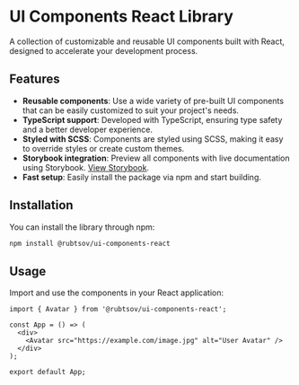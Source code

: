 # UI Components React Library

A collection of customizable and reusable UI components built with React, designed to accelerate your development process.

## Features

- **Reusable components**: Use a wide variety of pre-built UI components that can be easily customized to suit your project's needs.
- **TypeScript support**: Developed with TypeScript, ensuring type safety and a better developer experience.
- **Styled with SCSS**: Components are styled using SCSS, making it easy to override styles or create custom themes.
- **Storybook integration**: Preview all components with live documentation using Storybook. <a href="https://artemrubtsov.github.io/ui-components-react/?path=/docs/components-avatar--docs" target="_blank" rel="noopener noreferrer">View Storybook</a>.
- **Fast setup**: Easily install the package via npm and start building.

## Installation

You can install the library through npm:

```bash
npm install @rubtsov/ui-components-react
```

## Usage

Import and use the components in your React application:

```tsx
import { Avatar } from '@rubtsov/ui-components-react';

const App = () => (
  <div>
    <Avatar src="https://example.com/image.jpg" alt="User Avatar" />
  </div>
);

export default App;
```


